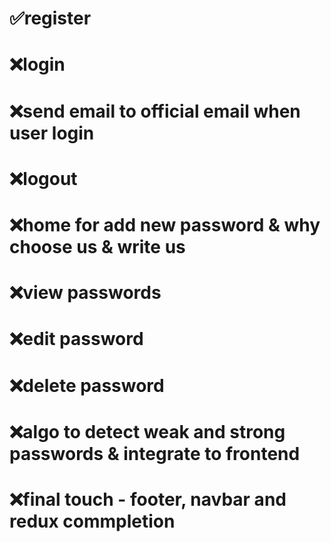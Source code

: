 # ✅register

# ❌login

# ❌send email to official email when user login

# ❌logout

# ❌home for add new password & why choose us & write us

# ❌view passwords

# ❌edit password

# ❌delete password

# ❌algo to detect weak and strong passwords & integrate to frontend

# ❌final touch - footer, navbar and redux commpletion
